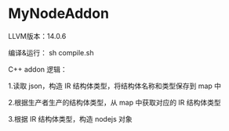 # MyNodeAddon

LLVM版本：14.0.6


编译&运行：
sh compile.sh


C++ addon 逻辑：

1.读取 json，构造 IR 结构体类型，将结构体名称和类型保存到 map 中

2.根据生产者生产的结构体类型，从 map 中获取对应的 IR 结构体类型

3.根据 IR 结构体类型，构造 nodejs 对象


